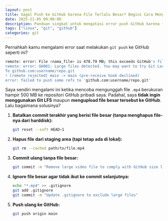 ```yaml
---
layout: post
title: Gagal Push ke GitHub karena File Terlalu Besar? Begini Cara Mengatasinya Tanpa Git LFS
date: 2025-21-05 09:00:00
description: Panduan singkat untuk mengatasi error push GitHub karena file terlalu besar, tanpa perlu menggunakan Git LFS atau menghapus file dari komputer.
tags: ["linux", "git", "github"]
categories: git
---
```


Pernahkah kamu mengalami error saat melakukan `git push` ke GitHub seperti ini?

```bash
remote: error: File <nama_file> is 478.79 MB; this exceeds GitHub's file size limit of 100.00 MB
remote: error: GH001: Large files detected. You may want to try Git Large File Storage - https://git-lfs.github.com.
To github.com:username/repo.git
! [remote rejected] main -> main (pre-receive hook declined)
error: failed to push some refs to 'github.com:username/repo.git'
```

Saya sendiri mengalami ini ketika mencoba mengunggah file `.mp4` berukuran hampir 500 MB ke repositori GitHub pribadi saya. Padahal, saya **tidak ingin menggunakan Git LFS** maupun **mengupload file besar tersebut ke GitHub**. Lalu bagaimana solusinya?


1. **Batalkan commit terakhir yang berisi file besar (tanpa menghapus file-nya dari harddisk):**

   ```bash
   git reset --soft HEAD~1
   ```

2. **Hapus file dari staging area (tapi tetap ada di lokal):**

   ```bash
   git rm --cached path/to/file.mp4
   ```

3. **Commit ulang tanpa file besar:**

   ```bash
   git commit -m "Remove large video file to comply with GitHub size limits"
   ```

4. **Ignore file besar agar tidak ikut ke commit selanjutnya:**

   ```bash
   echo "*.mp4" >> .gitignore
   git add .gitignore
   git commit -m "Update .gitignore to exclude large files"
   ```

5. **Push ulang ke GitHub:**

   ```bash
   git push origin main
   ```
